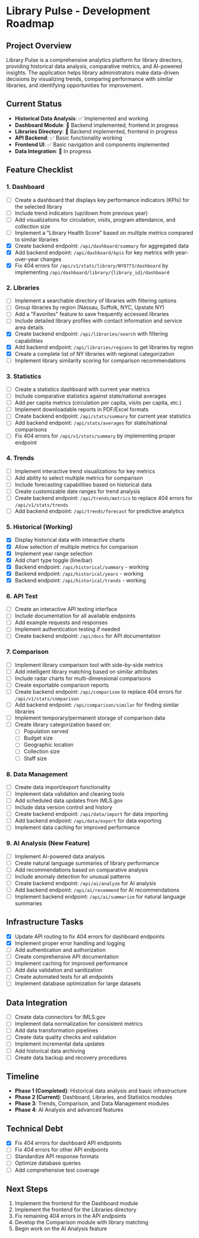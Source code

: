 # Library Pulse - Development Roadmap

## Project Overview
Library Pulse is a comprehensive analytics platform for library directors, providing historical data analysis, comparative metrics, and AI-powered insights. The application helps library administrators make data-driven decisions by visualizing trends, comparing performance with similar libraries, and identifying opportunities for improvement.

## Current Status
- **Historical Data Analysis**: ✅ Implemented and working
- **Dashboard Module**: 🔄 Backend implemented, frontend in progress
- **Libraries Directory**: 🔄 Backend implemented, frontend in progress
- **API Backend**: ✅ Basic functionality working
- **Frontend UI**: ✅ Basic navigation and components implemented
- **Data Integration**: 🔄 In progress

## Feature Checklist

### 1. Dashboard
- [ ] Create a dashboard that displays key performance indicators (KPIs) for the selected library
- [ ] Include trend indicators (up/down from previous year)
- [ ] Add visualizations for circulation, visits, program attendance, and collection size
- [ ] Implement a "Library Health Score" based on multiple metrics compared to similar libraries
- [x] Create backend endpoint: `/api/dashboard/summary` for aggregated data
- [x] Add backend endpoint: `/api/dashboard/kpis` for key metrics with year-over-year changes
- [x] Fix 404 errors for `/api/v1/stats/library/NY0773/dashboard` by implementing `/api/dashboard/library/{library_id}/dashboard`

### 2. Libraries
- [ ] Implement a searchable directory of libraries with filtering options
- [ ] Group libraries by region (Nassau, Suffolk, NYC, Upstate NY)
- [ ] Add a "Favorites" feature to save frequently accessed libraries
- [ ] Include detailed library profiles with contact information and service area details
- [x] Create backend endpoint: `/api/libraries/search` with filtering capabilities
- [x] Add backend endpoint: `/api/libraries/regions` to get libraries by region
- [x] Create a complete list of NY libraries with regional categorization
- [ ] Implement library similarity scoring for comparison recommendations

### 3. Statistics
- [ ] Create a statistics dashboard with current year metrics
- [ ] Include comparative statistics against state/national averages
- [ ] Add per capita metrics (circulation per capita, visits per capita, etc.)
- [ ] Implement downloadable reports in PDF/Excel formats
- [ ] Create backend endpoint: `/api/stats/summary` for current year statistics
- [ ] Add backend endpoint: `/api/stats/averages` for state/national comparisons
- [ ] Fix 404 errors for `/api/v1/stats/summary` by implementing proper endpoint

### 4. Trends
- [ ] Implement interactive trend visualizations for key metrics
- [ ] Add ability to select multiple metrics for comparison
- [ ] Include forecasting capabilities based on historical data
- [ ] Create customizable date ranges for trend analysis
- [ ] Create backend endpoint: `/api/trends/metrics` to replace 404 errors for `/api/v1/stats/trends`
- [ ] Add backend endpoint: `/api/trends/forecast` for predictive analytics

### 5. Historical (Working)
- [x] Display historical data with interactive charts
- [x] Allow selection of multiple metrics for comparison
- [x] Implement year range selection
- [x] Add chart type toggle (line/bar)
- [x] Backend endpoint: `/api/historical/summary` - working
- [x] Backend endpoint: `/api/historical/years` - working
- [x] Backend endpoint: `/api/historical/trends` - working

### 6. API Test
- [ ] Create an interactive API testing interface
- [ ] Include documentation for all available endpoints
- [ ] Add example requests and responses
- [ ] Implement authentication testing if needed
- [ ] Create backend endpoint: `/api/docs` for API documentation

### 7. Comparison
- [ ] Implement library comparison tool with side-by-side metrics
- [ ] Add intelligent library matching based on similar attributes
- [ ] Include radar charts for multi-dimensional comparisons
- [ ] Create exportable comparison reports
- [ ] Create backend endpoint: `/api/comparison` to replace 404 errors for `/api/v1/stats/comparison`
- [ ] Add backend endpoint: `/api/comparison/similar` for finding similar libraries
- [ ] Implement temporary/permanent storage of comparison data
- [ ] Create library categorization based on:
  - [ ] Population served
  - [ ] Budget size
  - [ ] Geographic location
  - [ ] Collection size
  - [ ] Staff size

### 8. Data Management
- [ ] Create data import/export functionality
- [ ] Implement data validation and cleaning tools
- [ ] Add scheduled data updates from IMLS.gov
- [ ] Include data version control and history
- [ ] Create backend endpoint: `/api/data/import` for data importing
- [ ] Add backend endpoint: `/api/data/export` for data exporting
- [ ] Implement data caching for improved performance

### 9. AI Analysis (New Feature)
- [ ] Implement AI-powered data analysis
- [ ] Create natural language summaries of library performance
- [ ] Add recommendations based on comparative analysis
- [ ] Include anomaly detection for unusual patterns
- [ ] Create backend endpoint: `/api/ai/analyze` for AI analysis
- [ ] Add backend endpoint: `/api/ai/recommend` for AI recommendations
- [ ] Implement backend endpoint: `/api/ai/summarize` for natural language summaries

## Infrastructure Tasks
- [x] Update API routing to fix 404 errors for dashboard endpoints
- [x] Implement proper error handling and logging
- [ ] Add authentication and authorization
- [ ] Create comprehensive API documentation
- [ ] Implement caching for improved performance
- [ ] Add data validation and sanitization
- [ ] Create automated tests for all endpoints
- [ ] Implement database optimization for large datasets

## Data Integration
- [ ] Create data connectors for IMLS.gov
- [ ] Implement data normalization for consistent metrics
- [ ] Add data transformation pipelines
- [ ] Create data quality checks and validation
- [ ] Implement incremental data updates
- [ ] Add historical data archiving
- [ ] Create data backup and recovery procedures

## Timeline
- **Phase 1 (Completed)**: Historical data analysis and basic infrastructure
- **Phase 2 (Current)**: Dashboard, Libraries, and Statistics modules
- **Phase 3**: Trends, Comparison, and Data Management modules
- **Phase 4**: AI Analysis and advanced features

## Technical Debt
- [x] Fix 404 errors for dashboard API endpoints
- [ ] Fix 404 errors for other API endpoints
- [ ] Standardize API response formats
- [ ] Optimize database queries
- [ ] Add comprehensive test coverage

## Next Steps
1. Implement the frontend for the Dashboard module
2. Implement the frontend for the Libraries directory
3. Fix remaining 404 errors in the API endpoints
4. Develop the Comparison module with library matching
5. Begin work on the AI Analysis feature 
